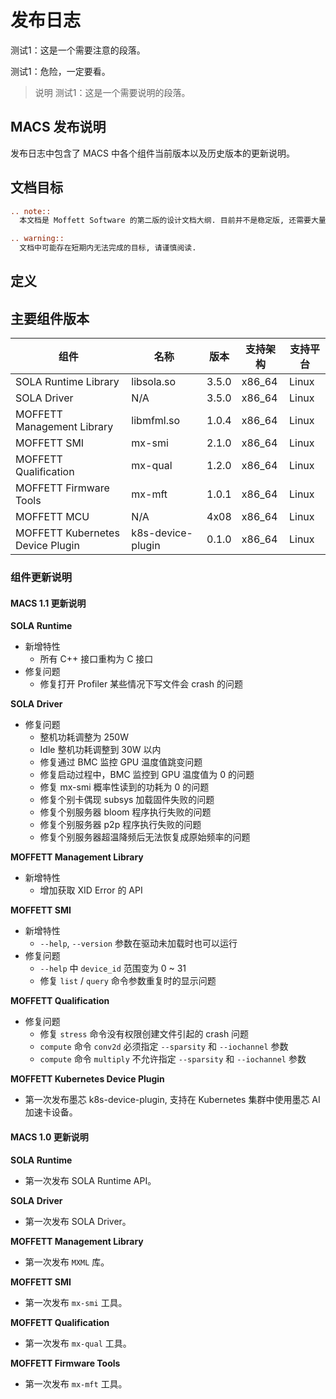 # 发布日志

<p class="attention">测试1：这是一个需要注意的段落。</p>

<p class="danger">测试1：危险，一定要看。</p>

> <p class="note">说明
> 测试1：这是一个需要说明的段落。</p>

## MACS 发布说明

发布日志中包含了 MACS 中各个组件当前版本以及历史版本的更新说明。

## 文档目标

```rst
.. note::
  本文档是 Moffett Software 的第二版的设计文档大纲. 目前并不是稳定版, 还需要大量的迭代.

```

```rst
.. warning::
  文档中可能存在短期内无法完成的目标, 请谨慎阅读.

```

## 定义

## 主要组件版本

| 组件                             | 名称              | 版本    | 支持架构 | 支持平台 |
| -------------------------------- | ----------------- |-------| -------- | -------- |
| SOLA Runtime Library             | libsola.so        | 3.5.0 | x86_64   | Linux    |
| SOLA Driver                      | N/A               | 3.5.0 | x86_64   | Linux    |
| MOFFETT Management Library       | libmfml.so        | 1.0.4 | x86_64   | Linux    |
| MOFFETT SMI                      | mx-smi            | 2.1.0 | x86_64   | Linux    |
| MOFFETT Qualification            | mx-qual           | 1.2.0 | x86_64   | Linux    |
| MOFFETT Firmware Tools           | mx-mft            | 1.0.1 | x86_64   | Linux    |
| MOFFETT MCU                      | N/A               | 4x08  | x86_64   | Linux    |
| MOFFETT Kubernetes Device Plugin | k8s-device-plugin | 0.1.0 | x86_64   | Linux    |

### 组件更新说明

#### MACS 1.1 更新说明

**SOLA Runtime**

- 新增特性
  - 所有 C++ 接口重构为 C 接口
- 修复问题
  - 修复打开 Profiler 某些情况下写文件会 crash 的问题

**SOLA Driver**

- 修复问题
  - 整机功耗调整为 250W
  - Idle 整机功耗调整到 30W 以内
  - 修复通过 BMC 监控 GPU 温度值跳变问题
  - 修复启动过程中，BMC 监控到 GPU 温度值为 0 的问题
  - 修复 mx-smi 概率性读到的功耗为 0 的问题
  - 修复个别卡偶现 subsys 加载固件失败的问题
  - 修复个别服务器 bloom 程序执行失败的问题
  - 修复个别服务器 p2p 程序执行失败的问题
  - 修复个别服务器超温降频后无法恢复成原始频率的问题

**MOFFETT Management Library**

- 新增特性
  - 增加获取 XID Error 的 API

**MOFFETT SMI**

- 新增特性
  - `--help`, `--version` 参数在驱动未加载时也可以运行
- 修复问题
  - `--help` 中 `device_id` 范围变为 0 ~ 31
  - 修复 `list` / `query` 命令参数重复时的显示问题

**MOFFETT Qualification**

- 修复问题
  - 修复 `stress` 命令没有权限创建文件引起的 crash 问题
  - `compute` 命令 `conv2d` 必须指定 `--sparsity` 和 `--iochannel` 参数
  - `compute` 命令 `multiply` 不允许指定 `--sparsity` 和 `--iochannel` 参数

**MOFFETT Kubernetes Device Plugin**

- 第一次发布墨芯 k8s-device-plugin, 支持在 Kubernetes 集群中使用墨芯 AI 加速卡设备。

#### MACS 1.0 更新说明

**SOLA Runtime**

- 第一次发布 SOLA Runtime API。

**SOLA Driver**

- 第一次发布 SOLA Driver。

**MOFFETT Management Library**

- 第一次发布 `MXML` 库。

**MOFFETT SMI**

- 第一次发布 `mx-smi` 工具。

**MOFFETT Qualification**

- 第一次发布 `mx-qual` 工具。

**MOFFETT Firmware Tools**

- 第一次发布 `mx-mft` 工具。
